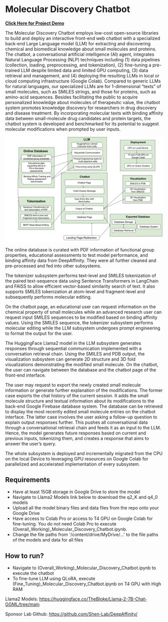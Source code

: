 # Molecular Discovery Chatbot

[**Click Here for Project Demo**](https://youtu.be/6nad2Br2vLw)

The Molecular Discovery Chatbot employs low-cost open-source libraries to build and deploy an interactive front-end web chatbot with a specialized back-end Large Language model (LLM) for extracting and discovering chemical and biomedical knowledge about small molecules and proteins. The chatbot, a conversational artificial intelligence (AI) agent, integrates Natural Language Processing (NLP) techniques including (1) data pipelines (collection, loading, preprocessing, and tokenization), (2) fine-tuning a pre-trained LLM despite limited data and limited GPU computing, (3) data retrieval and management, and (4) deploying the resulting LLMs in local or cloud computing infrastructure (Google Colab). Compared to generic LLMs for natural languages, our specialized LLMs are for 1-dimensional “texts” of small molecules, such as SMILES strings, and those for proteins, such as amino-acid sequences.  Besides facilitating the public to acquire personalized knowledge about molecules of therapeutic value, the chatbot system promotes knowledge discovery for researchers in drug discovery and disease treatment.  By incorporating molecular texts with binding affinity data between small-molecule drug candidates and protein targets, the chatbot system is developed and benchmarked for its potential to suggest molecular modifications when prompted by user inputs.

![Subsystem Diagram](https://github.com/Shreeman24/Molecular-Discovery-Chatbot/blob/main/ECEN%20403%20Subsystem%20Diagram.png)

The online database is curated with PDF information of functional group properties, educational assessments to test model performance, and binding affinity data from DeepAffinity. They were all further cleaned and pre-processed and fed into other subsystems.

The tokenizer subsystem performs text-level and SMILES tokenization of the paired text-sequence data using Sentence Transformers in LangChain and FAISS to allow efficient vector-based similarity search of text. It also supports SMILES tokenization at atom-level and fragment-level and subsequently performs molecular editing. 

On the chatbot page, an educational user can request information on the chemical property of small molecules while an advanced research user can request input SMILES sequences to be modified based on binding affinity values. Using the SMILES sequence, the tokenizer subsystem performs molecular editing while the LLM subsystem undergoes prompt engineering to format the output for the user. 

The HuggingFace Llama2 model in the LLM subsystem generates responses through sequential communication implemented with a conversation retrieval chain. Using the SMILES and PDB output, the visualization subsystem can generate 2D structure and 3D fold visualizations demonstrating the modified small molecule. On the chatbot, the user can navigate between the database and the chatbot page of the front-end interface.

The user may request to export the newly created small molecule information or generate further explanation of the modifications. The former case exports the chat history of the current session. It adds the small molecule structure and textual information about its modifications to the back-end Google Firebase database system. The database can be retrieved to display the most recently edited small molecule entries on the chatbot interface. The latter case involves the user asking a follow-up question to explain output responses further. This pushes all conversational data through a conversational retrieval chain and feeds it as an input to the LLM. Hence, the model generates future responses based on current and previous inputs, tokenizing them, and creates a response that aims to answer the user’s query.

The whole subsystem is deployed and incrementally migrated from the CPU on the local Device to leveraging GPU resources on Google Colab for parallelized and accelerated implementation of every subsystem.

## Requirements
*    Have at least 15GB storage in Google Drive to store the model
*    Navigate to Llama2 Models link below to download the q2_K and q4_0 models
*    Upload all the model binary files and data files from the repo onto your Google Drive
*    Have access to Colab Pro or access to T4 GPU on Google Colab for fine-tuning. You do not need Colab Pro to execute (Overall_Working)_Molecular_Discovery_Chatbot.ipynb.
*    Change the file paths from '/content/drive/MyDrive/...' to the file paths of the models and data for all files

## How to run?
*    Navigate to (Overall_Working)_Molecular_Discovery_Chatbot.ipynb to execute the chatbot
*    To fine-tune LLM using QLoRA, execute (Fine_Tuning)_Molecular_Discovery_Chatbot.ipynb on T4 GPU with High RAM

Llama2 Models: https://huggingface.co/TheBloke/Llama-2-7B-Chat-GGML/tree/main

Sponsor Lab Github: https://github.com/Shen-Lab/DeepAffinity/

